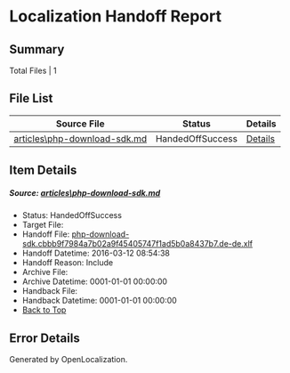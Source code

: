 # <a name='report-top'></a> Localization Handoff Report

## Summary
 Total Files | 1

## File List
 Source File | Status | Details 
 ----------- | ------ | ------- 
 [articles\php-download-sdk.md](https://github.com/OpenLocalizationTest/azuretest/blob/22e02613e525c7154f9c3d03f38753faff74244c/articles/php-download-sdk.md) | HandedOffSuccess | [Details](#313fdad03c4e85b0d418559cee58c1c4d102761813453)

## Item Details
##### <a name='313fdad03c4e85b0d418559cee58c1c4d102761813453'></a> Source: [articles\php-download-sdk.md](https://github.com/OpenLocalizationTest/azuretest/blob/22e02613e525c7154f9c3d03f38753faff74244c/articles/php-download-sdk.md)
* Status: HandedOffSuccess
* Target File: 
* Handoff File: [php-download-sdk.cbbb9f7984a7b02a9f45405747f1ad5b0a8437b7.de-de.xlf](https://github.com/OpenLocalizationTest/azuretest.handoff/blob/8906c4a6ba4fe502dbff16533effb9fa24cb69c4/ol-handoff/OpenLocalizationTest/azuretest.de-de/master/ht/php-download-sdk.cbbb9f7984a7b02a9f45405747f1ad5b0a8437b7.de-de.xlf)
* Handoff Datetime: 2016-03-12 08:54:38
* Handoff Reason: Include
* Archive File: 
* Archive Datetime: 0001-01-01 00:00:00
* Handback File: 
* Handback Datetime: 0001-01-01 00:00:00
* [Back to Top](#report-top)


## Error Details

Generated by OpenLocalization.
